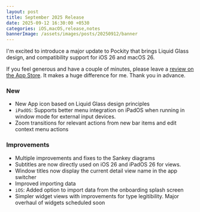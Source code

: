 ```yaml
---
layout: post
title: September 2025 Release
date: 2025-09-12 16:30:00 +0530
categories: iOS,macOS,release,notes
bannerImage: /assets/images/posts/20250912/banner
---
```


I'm excited to introduce a major update to Pockity that brings Liquid Glass design, and compatibility support for iOS 26 and macOS 26.

If you feel generous and have a couple of minutes, please leave a [review on the App Store](https://apps.apple.com/app/id1475098830?action=write-review). It makes a huge difference for me. Thank you in advance.

### New

- New App icon based on Liquid Glass design principles
- `iPadOS`: Supports better menu integration on iPadOS when running in window mode for external input devices.
- Zoom transitions for relevant actions from new bar items and edit context menu actions

### Improvements

- Multiple improvements and fixes to the Sankey diagrams
- Subtitles are now directly used on iOS 26 and iPadOS 26 for views.
- Window titles now display the current detail view name in the app switcher
- Improved importing data
- `iOS`: Added option to import data from the onboarding splash screen
- Simpler widget views with improvements for type legitibility. Major overhaul of widgets scheduled soon
